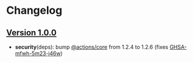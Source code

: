 # Changelog

## [Version 1.0.0](https://github.com/mathrix-education/setup-sentry-cli/releases/tag/1.0.0)
- **security**(deps): bump [@actions/core](https://github.com/actions/toolkit/tree/main/packages/core) from 1.2.4 to 1.2.6 (fixes [GHSA-mfwh-5m23-j46w](https://github.com/actions/toolkit/security/advisories/GHSA-mfwh-5m23-j46w))
